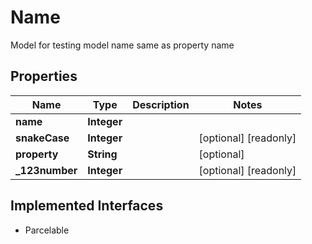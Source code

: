

# Name

Model for testing model name same as property name
## Properties

Name | Type | Description | Notes
------------ | ------------- | ------------- | -------------
**name** | **Integer** |  | 
**snakeCase** | **Integer** |  |  [optional] [readonly]
**property** | **String** |  |  [optional]
**_123number** | **Integer** |  |  [optional] [readonly]


## Implemented Interfaces

* Parcelable



